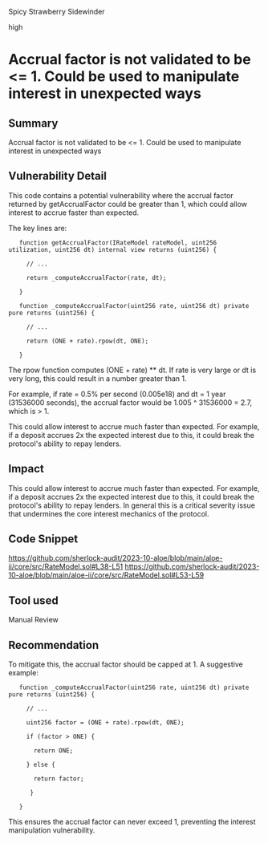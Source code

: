 Spicy Strawberry Sidewinder

high

# Accrual factor is not validated to be <= 1. Could be used to manipulate interest in unexpected ways
## Summary
Accrual factor is not validated to be <= 1. Could be used to manipulate interest in unexpected ways
## Vulnerability Detail
This code contains a potential vulnerability where the accrual factor returned by getAccrualFactor could be greater than 1, which could allow interest to accrue faster than expected.

The key lines are:

       function getAccrualFactor(IRateModel rateModel, uint256 utilization, uint256 dt) internal view returns (uint256) {

         // ...

         return _computeAccrualFactor(rate, dt);

       }

       function _computeAccrualFactor(uint256 rate, uint256 dt) private pure returns (uint256) {

         // ...

         return (ONE + rate).rpow(dt, ONE);

       }

The rpow function computes (ONE + rate) ** dt. If rate is very large or dt is very long, this could result in a number greater than 1.

For example, if rate = 0.5% per second (0.005e18) and dt = 1 year (31536000 seconds), the accrual factor would be 1.005 ^ 31536000 = 2.7, which is > 1.

This could allow interest to accrue much faster than expected. For example, if a deposit accrues 2x the expected interest due to this, it could break the protocol's ability to repay lenders.
## Impact
This could allow interest to accrue much faster than expected. For example, if a deposit accrues 2x the expected interest due to this, it could break the protocol's ability to repay lenders.
In general this is a critical severity issue that undermines the core interest mechanics of the protocol.
## Code Snippet
https://github.com/sherlock-audit/2023-10-aloe/blob/main/aloe-ii/core/src/RateModel.sol#L38-L51
https://github.com/sherlock-audit/2023-10-aloe/blob/main/aloe-ii/core/src/RateModel.sol#L53-L59
## Tool used

Manual Review

## Recommendation
To mitigate this, the accrual factor should be capped at 1. A suggestive example:

       function _computeAccrualFactor(uint256 rate, uint256 dt) private pure returns (uint256) {

         // ...

         uint256 factor = (ONE + rate).rpow(dt, ONE);

         if (factor > ONE) {

           return ONE;

         } else {

           return factor;

          }

       }

This ensures the accrual factor can never exceed 1, preventing the interest manipulation vulnerability.